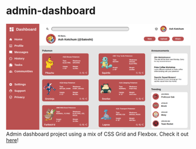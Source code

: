 # admin-dashboard
![screenshot of dashboard](./images/screenshot.png)
Admin dashboard project using a mix of CSS Grid and Flexbox. 
Check it out [here](https://therealfake.github.io/admin-dashboard/)!